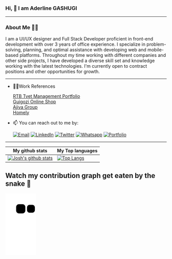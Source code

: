 ### Hi, 👋 I am Aderline GASHUGI
___
### About Me 👨‍💻
I am a UI/UX designer and Full Stack Developer proficient in front-end development with over 3 years of office experience. I specialize in problem-solving, planning, and optimal assistance with developing web and mobile-based platforms. Throughout my time working with different companies and other side projects, I have developed a diverse skill set and knowledge working with the latest technologies. I'm currently open to contract positions and other opportunities for growth.
___

- 👩‍💻Work References <br>

  [RTB Tvet Management Portfolio](https://tvetmanagement.rtb.gov.rw/)<br>
  [Guigozi Online Shop](https://guigozi.netlify.app/)<br>
  [Ajiva Group](https://ajivagroup.rw/)<br>
  [Homely](http://homely.vercel.app/)<br>

- 📫 You can reach out to me by: <br>

  [![Email](https://img.shields.io/badge/--gmail?label=Gmail&logo=Gmail&style=social)](mailto:aderlinecarmella@gmail.com)
[![LinkedIn](https://img.shields.io/badge/--linkedin?label=LinkedIn&logo=LinkedIn&style=social)](https://www.linkedin.com/in/aderline-gashugi-aa88971b3/)
[![Twitter](https://img.shields.io/badge/--twitter?label=Twitter&logo=Twitter&style=social)](https://twitter.com/Aderline490)
[![Whatsapp](https://img.shields.io/badge/--whatsapp?label=Whatsapp&logo=whatsapp&style=social)](https://api.whatsapp.com/send?phone=+250788695515&text=Hello%20Aderline!%20%F0%9F%91%8B%F0%9F%8F%BB)
[![Portfolio](https://img.shields.io/badge/--globe?label=Portfolio&logo=Portfolio&style=social)](https://aderline-gashugi.netlify.app)
___

|My github stats|My Top languages
|-|-|
|[![Josh's github stats](https://github-readme-stats.vercel.app/api?username=Aderline490&show_icons=true&theme=dark&hide_title=true)](https://github.com/Aderline490)|[![Top Langs](https://github-readme-stats.vercel.app/api/top-langs/?username=Aderline490&show_icons=true&theme=dark&layout=compact&hide_title=true)](https://github.com/Aderline490)
## Watch my contribution graph get eaten by the snake 🐍

<!-- platane/snk works, it just puts it on a new branch -->
![mishmanners snake gif](https://github.com/Aderline490/Aderline490/blob/output/github-contribution-grid-snake.svg)
<!--
**Aderline490/Aderline490** is a ✨ _special_ ✨ repository because its `README.md` (this file) appears on your GitHub profile.

Here are some ideas to get you started:

- 🔭 I’m currently working on ...
- 🌱 I’m currently learning ...
- 👯 I’m looking to collaborate on ...
- 🤔 I’m looking for help with ...
- 💬 Ask me about ...
- 📫 How to reach me: ...
- 😄 Pronouns: ...
- ⚡ Fun fact: ...
-->
